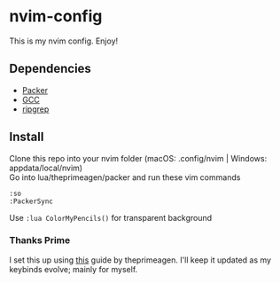 # nvim-config
This is my nvim config. Enjoy!
## Dependencies
* [Packer](https://github.com/wbthomason/packer.nvim)
* [GCC](https://www.mingw-w64.org/downloads/)
* [ripgrep](https://github.com/BurntSushi/ripgrep#installation)
## Install
Clone this repo into your nvim folder (macOS: .config/nvim | Windows: appdata/local/nvim)<br>
Go into lua/theprimeagen/packer and run these vim commands
```vim
:so
:PackerSync
```
Use ```:lua ColorMyPencils()``` for transparent background
### Thanks Prime
I set this up using [this](https://www.youtube.com/watch?v=w7i4amO_zaE&t=562s) guide by theprimeagen.
I'll keep it updated as my keybinds evolve; mainly for myself.

